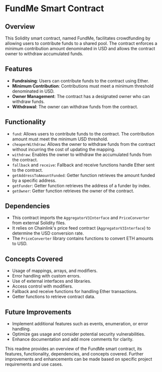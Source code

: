 
# FundMe Smart Contract

## Overview

This Solidity smart contract, named FundMe, facilitates crowdfunding by allowing users to contribute funds to a shared pool. The contract enforces a minimum contribution amount denominated in USD and allows the contract owner to withdraw accumulated funds.

## Features

-   **Fundraising**: Users can contribute funds to the contract using Ether.
-   **Minimum Contribution**: Contributions must meet a minimum threshold denominated in USD.
-   **Owner Management**: The contract has a designated owner who can withdraw funds.
-   **Withdrawal**: The owner can withdraw funds from the contract.

## Functionality

-   `fund`: Allows users to contribute funds to the contract. The contribution amount must meet the minimum USD threshold.
-   `cheaperWithdraw`: Allows the owner to withdraw funds from the contract without incurring the cost of updating the mapping.
-   `withdraw`: Enables the owner to withdraw the accumulated funds from the contract.
-   `fallback` and `receive`: Fallback and receive functions handle Ether sent to the contract.
-   `getAddressToAmountFunded`: Getter function retrieves the amount funded by a specific address.
-   `getFunder`: Getter function retrieves the address of a funder by index.
-   `getOwner`: Getter function retrieves the owner of the contract.

## Dependencies

-   This contract imports the `AggregatorV3Interface` and `PriceConverter` from external Solidity files.
-   It relies on Chainlink's price feed contract (`AggregatorV3Interface`) to determine the USD conversion rate.
-   The `PriceConverter` library contains functions to convert ETH amounts to USD.

## Concepts Covered

-   Usage of mappings, arrays, and modifiers.
-   Error handling with custom errors.
-   Use of external interfaces and libraries.
-   Access control with modifiers.
-   Fallback and receive functions for handling Ether transactions.
-   Getter functions to retrieve contract data.

## Future Improvements

-   Implement additional features such as events, enumeration, or error handling.
-   Optimize gas usage and consider potential security vulnerabilities.
-   Enhance documentation and add more comments for clarity.

This readme provides an overview of the FundMe smart contract, its features, functionality, dependencies, and concepts covered. Further improvements and enhancements can be made based on specific project requirements and use cases.